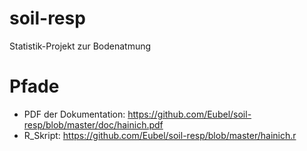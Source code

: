 # soil-resp
Statistik-Projekt zur Bodenatmung

# Pfade
- PDF der Dokumentation: https://github.com/Eubel/soil-resp/blob/master/doc/hainich.pdf
- R_Skript: https://github.com/Eubel/soil-resp/blob/master/hainich.r
